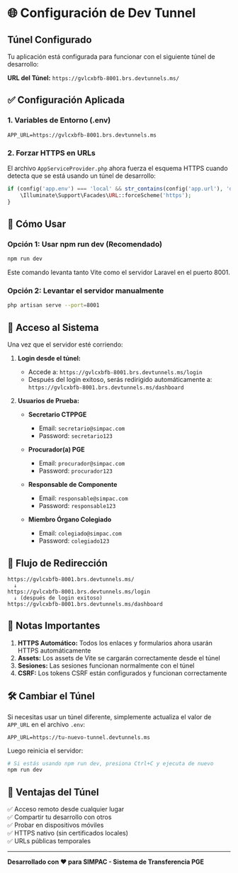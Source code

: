 # 🌐 Configuración de Dev Tunnel

## Túnel Configurado
Tu aplicación está configurada para funcionar con el siguiente túnel de desarrollo:

**URL del Túnel:** `https://gvlcxbfb-8001.brs.devtunnels.ms/`

## ✅ Configuración Aplicada

### 1. Variables de Entorno (.env)
```env
APP_URL=https://gvlcxbfb-8001.brs.devtunnels.ms
```

### 2. Forzar HTTPS en URLs
El archivo `AppServiceProvider.php` ahora fuerza el esquema HTTPS cuando detecta que se está usando un túnel de desarrollo:

```php
if (config('app.env') === 'local' && str_contains(config('app.url'), 'devtunnels.ms')) {
    \Illuminate\Support\Facades\URL::forceScheme('https');
}
```

## 🚀 Cómo Usar

### Opción 1: Usar npm run dev (Recomendado)
```bash
npm run dev
```
Este comando levanta tanto Vite como el servidor Laravel en el puerto 8001.

### Opción 2: Levantar el servidor manualmente
```bash
php artisan serve --port=8001
```

## 🔐 Acceso al Sistema

Una vez que el servidor esté corriendo:

1. **Login desde el túnel:**
   - Accede a: `https://gvlcxbfb-8001.brs.devtunnels.ms/login`
   - Después del login exitoso, serás redirigido automáticamente a: `https://gvlcxbfb-8001.brs.devtunnels.ms/dashboard`

2. **Usuarios de Prueba:**
   - **Secretario CTPPGE**
     - Email: `secretario@simpac.com`
     - Password: `secretario123`
   
   - **Procurador(a) PGE**
     - Email: `procurador@simpac.com`
     - Password: `procurador123`
   
   - **Responsable de Componente**
     - Email: `responsable@simpac.com`
     - Password: `responsable123`
   
   - **Miembro Órgano Colegiado**
     - Email: `colegiado@simpac.com`
     - Password: `colegiado123`

## 🔄 Flujo de Redirección

```
https://gvlcxbfb-8001.brs.devtunnels.ms/
  ↓
https://gvlcxbfb-8001.brs.devtunnels.ms/login
  ↓ (después de login exitoso)
https://gvlcxbfb-8001.brs.devtunnels.ms/dashboard
```

## 📝 Notas Importantes

1. **HTTPS Automático:** Todos los enlaces y formularios ahora usarán HTTPS automáticamente
2. **Assets:** Los assets de Vite se cargarán correctamente desde el túnel
3. **Sesiones:** Las sesiones funcionan normalmente con el túnel
4. **CSRF:** Los tokens CSRF están configurados y funcionan correctamente

## 🛠️ Cambiar el Túnel

Si necesitas usar un túnel diferente, simplemente actualiza el valor de `APP_URL` en el archivo `.env`:

```env
APP_URL=https://tu-nuevo-tunnel.devtunnels.ms
```

Luego reinicia el servidor:
```bash
# Si estás usando npm run dev, presiona Ctrl+C y ejecuta de nuevo
npm run dev
```

## 🎯 Ventajas del Túnel

✅ Acceso remoto desde cualquier lugar  
✅ Compartir tu desarrollo con otros  
✅ Probar en dispositivos móviles  
✅ HTTPS nativo (sin certificados locales)  
✅ URLs públicas temporales  

---

**Desarrollado con ❤️ para SIMPAC - Sistema de Transferencia PGE**

